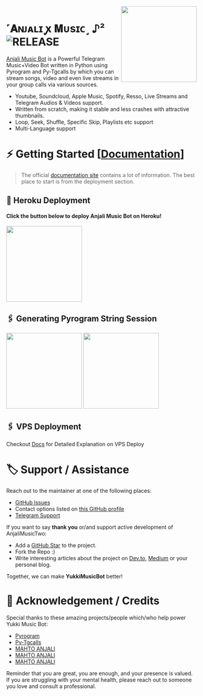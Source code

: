 <img src="https://graph.org//file/7f7fb1591136b7dc9bdab.jpg" align="right" width="200" height="200"/>

# ˹𝐀ɴᴊᴀʟɪ ꭙ 𝐌ᴜsɪᴄ˼ ♪² <img src="https://img.shields.io/github/v/release/MAHTO-ANJALI/AnjaliMusicTwo?color=black&logo=github&logoColor=black&style=social" alt="RELEASE">

[Anjali Music Bot](https://github.com/MAHTO-ANJALI/AnjaliMusicTwo) is a Powerful Telegram Music+Video Bot written in Python using Pyrogram and Py-Tgcalls by which you can stream songs, video and even live streams in your group calls via various sources.

* Youtube, Soundcloud, Apple Music, Spotify, Resso, Live Streams and Telegram Audios & Videos support.
* Written from scratch, making it stable and less crashes with attractive thumbnails.
* Loop, Seek, Shuffle, Specific Skip, Playlists etc support
* Multi-Language support


# ⚡️ Getting Started [[Documentation](https://notreallyshikhar.gitbook.io/AnjaliMusicTwo/)]

> The official [documentation site](https://notreallyshikhar.gitbook.io/AnjaliMusicTwo/) contains a lot of information. The best place to start is from the deployment section.

## 🚀 Heroku Deployment

<h4>Click the button below to deploy Anjali Music Bot on Heroku!</h4>    
<a href="https://dashboard.heroku.com/new?template=https://github.com/MAHTO-ANJALI/AnjaliMusicTwo"><img src="https://img.shields.io/badge/Deploy%20To%20Heroku-blueviolet?style=for-the-badge&logo=heroku" width="200""/></a>


## 🖇 Generating Pyrogram String Session

<p>
<a href="https://replit.com/@AnjalixSessionxBot/ANJALI-STRING-BOT"><img src="https://img.shields.io/badge/Generate%20On%20Repl-blueviolet?style=for-the-badge&logo=appveyor" width="200""/></a>
<a href="https://t.me/AnjalixSessionxBot"><img src="https://img.shields.io/badge/TG%20String%20Gen%20Bot-blueviolet?style=for-the-badge&logo=appveyor" width="200""/></a>
</p>

## 🖇 VPS Deployment

Checkout [Docs](https://notreallyshikhar.gitbook.io/AnjaliMusicTwo/deployment/local-hosting-or-vps) for Detailed Explanation on VPS Deploy


# 🏷 Support / Assistance

Reach out to the maintainer at one of the following places:

- [GitHub Issues](https://github.com/MAHTO-ANJALI/AnjaliMusicTwo/issues/new?assignees=&labels=question&template=SUPPORT_QUESTION.md&title=support%3A+)
- Contact options listed on [this GitHub profile](https://github.com/MAHTO-ANJALI)
- [Telegram Support](https://t.me/ANJALIxWORLD)

If you want to say **thank you** or/and support active development of AnjaliMusicTwo:

- Add a [GitHub Star](https://github.com/MAHTO-ANJALI/AnjaliMusicTwo) to the project.
- Fork the Repo :)
- Write interesting articles about the project on [Dev.to](https://dev.to/), [Medium](https://medium.com/) or your personal blog.

Together, we can make **YukkiMusicBot** better!
# 📑 Acknowledgement / Credits

Special thanks to these amazing projects/people which/who help power Yukki Music Bot:

- [Pyrogram](https://github.com/pyrogram/pyrogram)
- [Py-Tgcalls](https://github.com/pytgcalls/pytgcalls)
- [MAHTO ANJALI](https://github.com/MAHTO-ANJALI)
- [MAHTO ANJALI](https://github.com/MAHTO-ANJALI)
- [MAHTO ANJALI](https://github.com/MAHTO-ANJALI)


Reminder that you are great, you are enough, and your presence is valued. If you are struggling with your mental health, please reach out to someone you love and consult a professional.
